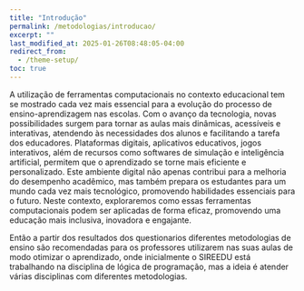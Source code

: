 ```yaml
---
title: "Introdução"
permalink: /metodologias/introducao/
excerpt: ""
last_modified_at: 2025-01-26T08:48:05-04:00
redirect_from:
  - /theme-setup/
toc: true
---
```


A utilização de ferramentas computacionais no contexto educacional tem se mostrado cada vez mais essencial para a evolução do processo de ensino-aprendizagem nas escolas. Com o avanço da tecnologia, novas possibilidades surgem para tornar as aulas mais dinâmicas, acessíveis e interativas, atendendo às necessidades dos alunos e facilitando a tarefa dos educadores. Plataformas digitais, aplicativos educativos, jogos interativos, além de recursos como softwares de simulação e inteligência artificial, permitem que o aprendizado se torne mais eficiente e personalizado. Este ambiente digital não apenas contribui para a melhoria do desempenho acadêmico, mas também prepara os estudantes para um mundo cada vez mais tecnológico, promovendo habilidades essenciais para o futuro. Neste contexto, exploraremos como essas ferramentas computacionais podem ser aplicadas de forma eficaz, promovendo uma educação mais inclusiva, inovadora e engajante.

Então a partir dos resultados dos questionarios diferentes metodologias de ensino são recomendadas para os professores utilizarem nas suas aulas de modo otimizar o aprendizado, onde inicialmente o SIREEDU está trabalhando na disciplina de lógica de programação, mas a ideia é atender várias disciplinas com diferentes metodologias.